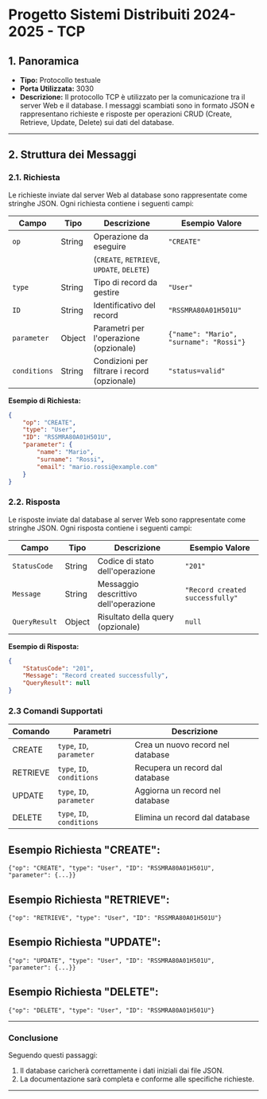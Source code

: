 # Progetto Sistemi Distribuiti 2024-2025 - TCP

## 1. Panoramica

- **Tipo:** Protocollo testuale  
- **Porta Utilizzata:** 3030  
- **Descrizione:** Il protocollo TCP è utilizzato per la comunicazione tra il server
Web e il database. I messaggi scambiati sono in formato JSON e rappresentano richieste
e risposte per operazioni CRUD (Create, Retrieve, Update, Delete) sui dati del database.

---

## 2. Struttura dei Messaggi

### 2.1. Richiesta
Le richieste inviate dal server Web al database sono rappresentate come stringhe JSON. 
Ogni richiesta contiene i seguenti campi:

| Campo       | Tipo   | Descrizione                                  | Esempio Valore                          |
|-------------|--------|----------------------------------------------|-----------------------------------------|
| `op`        | String | Operazione da eseguire                       | `"CREATE"`                              |
|             |        | (`CREATE`, `RETRIEVE`, `UPDATE`, `DELETE`)   |                                         |
| `type`      | String | Tipo di record da gestire                    | `"User"`                                |
| `ID`        | String | Identificativo del record                    | `"RSSMRA80A01H501U"`                    |
| `parameter` | Object | Parametri per l'operazione (opzionale)       | `{"name": "Mario", "surname": "Rossi"}` |
| `conditions`| String | Condizioni per filtrare i record (opzionale) | `"status=valid"`                        |

**Esempio di Richiesta:**
```json
{
    "op": "CREATE",
    "type": "User",
    "ID": "RSSMRA80A01H501U",
    "parameter": {
        "name": "Mario",
        "surname": "Rossi",
        "email": "mario.rossi@example.com"
    }
}
```
### 2.2. Risposta
Le risposte inviate dal database al server Web sono rappresentate come stringhe JSON. 
Ogni risposta contiene i seguenti campi:

| Campo        | Tipo    | Descrizione                           | Esempio Valore                  |
|--------------|---------|---------------------------------------|---------------------------------|
| `StatusCode` | String  | Codice di stato dell'operazione       | `"201"`                         |
| `Message`    | String  | Messaggio descrittivo dell'operazione | `"Record created successfully"` |
| `QueryResult`| Object  | Risultato della query (opzionale)     | `null`                          |

**Esempio di Risposta:**
```json
{
    "StatusCode": "201",
    "Message": "Record created successfully",
    "QueryResult": null
}
```

### 2.3 Comandi Supportati
| Comando  | Parametri                  | Descrizione                       | 
|----------|----------------------------|-----------------------------------|
| CREATE   | `type`, `ID`, `parameter`  | Crea un nuovo record nel database | 
| RETRIEVE | `type`, `ID`, `conditions` | Recupera un record dal database   | 
| UPDATE   | `type`, `ID`, `parameter`  | Aggiorna un record nel database   |
| DELETE   | `type`, `ID`, `conditions` | Elimina un record dal database    | 


## Esempio Richiesta "CREATE":
`{"op": "CREATE", "type": "User", "ID": "RSSMRA80A01H501U", "parameter": {...}}`

## Esempio Richiesta "RETRIEVE":
`{"op": "RETRIEVE", "type": "User", "ID": "RSSMRA80A01H501U"}`

## Esempio Richiesta "UPDATE":
`{"op": "UPDATE", "type": "User", "ID": "RSSMRA80A01H501U", "parameter": {...}}`

## Esempio Richiesta "DELETE":
`{"op": "DELETE", "type": "User", "ID": "RSSMRA80A01H501U"}`

---

### **Conclusione**
Seguendo questi passaggi:
1. Il database caricherà correttamente i dati iniziali dai file JSON.
2. La documentazione sarà completa e conforme alle specifiche richieste.

---